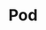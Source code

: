 ---
docType: "Chapter"
title: "Pod"
description: "Building blocks for running containers"
courseTitle: "Pod"
weight: 1
cardImage: ""

---